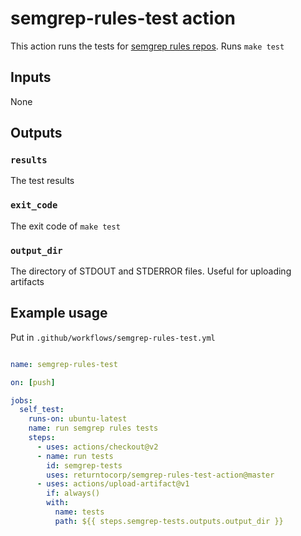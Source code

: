 # semgrep-rules-test action

This action runs the tests for [semgrep rules repos](https://github.com/returntocorp/semgrep-rules). Runs `make test`

## Inputs

None

## Outputs

### `results`

The test results

### `exit_code`

The exit code of `make test`

### `output_dir`

The directory of STDOUT and STDERROR files. Useful for uploading artifacts

## Example usage

Put in `.github/workflows/semgrep-rules-test.yml`

```yaml

name: semgrep-rules-test

on: [push]

jobs:
  self_test:
    runs-on: ubuntu-latest
    name: run semgrep rules tests
    steps:
      - uses: actions/checkout@v2
      - name: run tests
        id: semgrep-tests
        uses: returntocorp/semgrep-rules-test-action@master
      - uses: actions/upload-artifact@v1
        if: always()
        with:
          name: tests
          path: ${{ steps.semgrep-tests.outputs.output_dir }}
```
